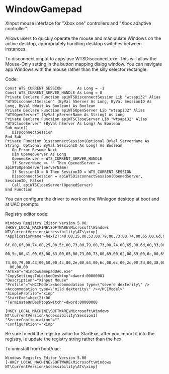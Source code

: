 # WindowGamepad
XInput mouse interface for "Xbox one" controllers and "Xbox adaptive controller".

Allows users to quickly operate the mouse and manipulate Windows on the active desktop, appropriately handling desktop switches between instances.

To disconnect xinput to apps use WTSDiscconect.exe.  This will allow the Mouse-Only setting in the button mapping dialog window.  You can navigate app Windows with the mouse rather than the silly selector rectangle.

Code:


```
Const WTS_CURRENT_SESSION       As Long = -1
Const WTS_CURRENT_SERVER_HANDLE As Long = 0
Private Declare Function apiWTSDisconnectSession Lib "wtsapi32" Alias "WTSDisconnectSession" (ByVal hServer As Long, ByVal SessionID As Long, ByVal bWait As Boolean) As Boolean
Private Declare Function apiWTSOpenServer Lib "wtsapi32" Alias "WTSOpenServer" (ByVal pServerName As String) As Long
Private Declare Function apiWTSCloseServer Lib "wtsapi32" Alias "WTSCloseServer" (ByVal hServer As Long) As Boolean
Sub main()
   DissconnectSession
End Sub
Private Function DissconnectSession(Optional ByVal ServerName As String, Optional ByVal SessionID As Long) As Boolean
   On Error Resume Next
   Dim OpenedServer As Long
   OpenedServer = WTS_CURRENT_SERVER_HANDLE
   If ServerName <> "" Then OpenedServer = apiWTSOpenServer(ServerName)
   If SessionID = 0 Then SessionID = WTS_CURRENT_SESSION
   DissconnectSession = apiWTSDisconnectSession(OpenedServer, SessionID, False)
   Call apiWTSCloseServer(OpenedServer)
End Function
```

You can configure the driver to work on the Winlogon desktop at boot and at UAC prompts.

Registry editor code:
```
Windows Registry Editor Version 5.00
[HKEY_LOCAL_MACHINE\SOFTWARE\Microsoft\Windows NT\CurrentVersion\Accessibility\ATs\xinp]
"ApplicationName"=hex(2):40,00,25,00,53,00,79,00,73,00,74,00,65,00,6d,00,52,00,\
  6f,00,6f,00,74,00,25,00,5c,00,73,00,79,00,73,00,74,00,65,00,6d,00,33,00,32,\
  00,5c,00,41,00,63,00,63,00,65,00,73,00,73,00,69,00,62,00,69,00,6c,00,69,00,\
  74,00,79,00,43,00,50,00,4c,00,2e,00,64,00,6c,00,6c,00,2c,00,2d,00,38,00,35,\
  00,00,00
"ATExe"="WindowGamepadUAC.exe"
"CopySettingsToLockedDesktop"=dword:00000001
"Description"="Xinput Mouse"
"Profile"="<HCIModel><Accommodation type=\"severe dexterity\" /><Accommodation type=\"mild dexterity\" /></HCIModel>"
"SimpleProfile"="xinp"
"StartExe"=hex(2):00
"TerminateOnDesktopSwitch"=dword:00000000

[HKEY_LOCAL_MACHINE\SOFTWARE\Microsoft\Windows NT\CurrentVersion\Accessibility\Session1]
"SecureConfiguration"=""
"Configuration"="xinp"
```

Be sure to edit the registry value for StartExe, after you import it into the registry, ie update the registry string rather than the hex.

To uninstall from boot/uac:
```
Windows Registry Editor Version 5.00
[-HKEY_LOCAL_MACHINE\SOFTWARE\Microsoft\Windows NT\CurrentVersion\Accessibility\ATs\xinp]
```
